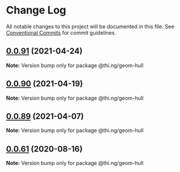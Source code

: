 # Change Log

All notable changes to this project will be documented in this file.
See [Conventional Commits](https://conventionalcommits.org) for commit guidelines.

## [0.0.91](https://github.com/thi-ng/umbrella/compare/@thi.ng/geom-hull@0.0.90...@thi.ng/geom-hull@0.0.91) (2021-04-24)

**Note:** Version bump only for package @thi.ng/geom-hull





## [0.0.90](https://github.com/thi-ng/umbrella/compare/@thi.ng/geom-hull@0.0.89...@thi.ng/geom-hull@0.0.90) (2021-04-19)

**Note:** Version bump only for package @thi.ng/geom-hull





## [0.0.89](https://github.com/thi-ng/umbrella/compare/@thi.ng/geom-hull@0.0.88...@thi.ng/geom-hull@0.0.89) (2021-04-07)

**Note:** Version bump only for package @thi.ng/geom-hull





## [0.0.61](https://github.com/thi-ng/umbrella/compare/@thi.ng/geom-hull@0.0.60...@thi.ng/geom-hull@0.0.61) (2020-08-16)

**Note:** Version bump only for package @thi.ng/geom-hull
